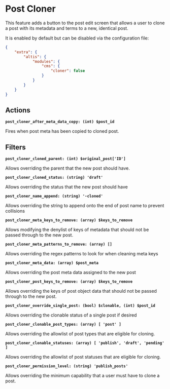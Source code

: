 # Post Cloner

This feature adds a button to the post edit screen that allows a user to clone a post with its metadata and terms to a new, identical post.

It is enabled by default but can be disabled via the configuration file:

```json
{
	"extra": {
		"altis": {
			"modules": {
				"cms": {
					"cloner": false
				}
			}
		}
	}
}
```

## Actions

**`post_cloner_after_meta_data_copy: (int) $post_id`**

Fires when post meta has been copied to cloned post.

## Filters

**`post_cloner_cloned_parent: (int) $original_post['ID']`**

Allows overriding the parent that the new post should have.

**`post_cloner_cloned_status: (string) 'draft'`**

Allows overriding the status that the new post should have

**`post_cloner_name_append: (string) '-cloned'`**

Allows overriding the string to append onto the end of post name to prevent collisions

**`post_cloner_meta_keys_to_remove: (array) $keys_to_remove`**

Allows modifying the denylist of keys of metadata that should not be passed through to the new post.

**`post_cloner_meta_patterns_to_remove: (array) []`**

Allows overriding the regex patterns to look for when cleaning meta keys

**`post_cloner_meta_data: (array) $post_meta`**

Allows overriding the post meta data assigned to the new post

**`post_cloner_post_keys_to_remove: (array) $keys_to_remove`**

Allows overriding the keys of post object data that should not be passed through to the new post.

**`post_cloner_override_single_post: (bool) $clonable, (int) $post_id `**

Allows overriding the clonable status of a single post if desired

**`post_cloner_clonable_post_types: (array) [ 'post' ]`**

Allows overriding the allowlist of post types that are eligible for cloning.

**`post_cloner_clonable_statuses: (array) [ 'publish', 'draft', 'pending' ]`**

Allows overriding the allowlist of post statuses that are eligible for cloning.

**`post_cloner_permission_level: (string) 'publish_posts'`**

Allows overriding the minimum capability that a user must have to clone a post.
